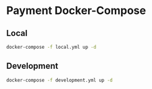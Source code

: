 # Payment Docker-Compose
## Local
```sh
docker-compose -f local.yml up -d 
```

## Development
```sh
docker-compose -f development.yml up -d
```